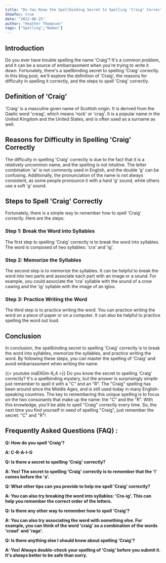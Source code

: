 ```yaml
---
title: "Do You Know the Spellbinding Secret to Spelling 'Craig' Correctly?"
ShowToc: true 
date: "2022-08-25"
author: "Heather Thompson" 
tags: ["Spelling","Names"]
---
```

## Introduction

Do you ever have trouble spelling the name 'Craig'? It's a common problem, and it can be a source of embarrassment when you're trying to write it down. Fortunately, there's a spellbinding secret to spelling 'Craig' correctly. In this blog post, we'll explore the definition of 'Craig', the reasons for difficulty in spelling it correctly, and the steps to spell 'Craig' correctly.

## Definition of 'Craig'

'Craig' is a masculine given name of Scottish origin. It is derived from the Gaelic word 'creag', which means 'rock' or 'crag'. It is a popular name in the United Kingdom and the United States, and is often used as a surname as well.

## Reasons for Difficulty in Spelling 'Craig' Correctly

The difficulty in spelling 'Craig' correctly is due to the fact that it is a relatively uncommon name, and the spelling is not intuitive. The letter combination 'ai' is not commonly used in English, and the double 'g' can be confusing. Additionally, the pronunciation of the name is not always consistent, as some people pronounce it with a hard 'g' sound, while others use a soft 'g' sound.

## Steps to Spell 'Craig' Correctly

Fortunately, there is a simple way to remember how to spell 'Craig' correctly. Here are the steps:

### Step 1: Break the Word into Syllables

The first step to spelling 'Craig' correctly is to break the word into syllables. The word is composed of two syllables: 'cra' and 'ig'.

### Step 2: Memorize the Syllables

The second step is to memorize the syllables. It can be helpful to break the word into two parts and associate each part with an image or a sound. For example, you could associate the 'cra' syllable with the sound of a crow cawing and the 'ig' syllable with the image of an igloo.

### Step 3: Practice Writing the Word

The third step is to practice writing the word. You can practice writing the word on a piece of paper or on a computer. It can also be helpful to practice spelling the word out loud.

## Conclusion

In conclusion, the spellbinding secret to spelling 'Craig' correctly is to break the word into syllables, memorize the syllables, and practice writing the word. By following these steps, you can master the spelling of 'Craig' and avoid embarrassment when writing the name.

{{< youtube maElIGm-6_4 >}} 
Do you know the secret to spelling 'Craig' correctly? It's a spellbinding mystery, but the answer is surprisingly simple: just remember to spell it with a "C" and an "R". The "Craig" spelling has been around since the Middle Ages, and is still used today in many English-speaking countries. The key to remembering this unique spelling is to focus on the two consonants that make up the name: the "C" and the "R". With this knowledge, you'll be able to spell "Craig" correctly every time. So, the next time you find yourself in need of spelling "Craig", just remember the secret: "C" and "R"!

## Frequently Asked Questions (FAQ) :
**Q: How do you spell 'Craig'?**

**A: C-R-A-I-G**

**Q: Is there a secret to spelling 'Craig' correctly?**

**A: Yes! The secret to spelling 'Craig' correctly is to remember that the 'i' comes before the 'a'.**

**Q: What other tips can you provide to help me spell 'Craig' correctly?**

**A: You can also try breaking the word into syllables: 'Cra-ig'. This can help you remember the correct order of the letters.**

**Q: Is there any other way to remember how to spell 'Craig'?**

**A: You can also try associating the word with something else. For example, you can think of the word 'craig' as a combination of the words 'crawl' and 'rage'.**

**Q: Is there anything else I should know about spelling 'Craig'?**

**A: Yes! Always double-check your spelling of 'Craig' before you submit it. It's always better to be safe than sorry.**





